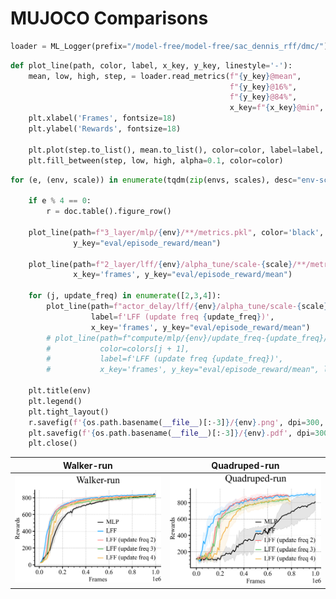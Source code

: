 # MUJOCO Comparisons
```python
loader = ML_Logger(prefix="/model-free/model-free/sac_dennis_rff/dmc/")
```
```python
def plot_line(path, color, label, x_key, y_key, linestyle='-'):
    mean, low, high, step, = loader.read_metrics(f"{y_key}@mean",
                                                 f"{y_key}@16%",
                                                 f"{y_key}@84%",
                                                 x_key=f"{x_key}@min", path=path, dropna=True)
    plt.xlabel('Frames', fontsize=18)
    plt.ylabel('Rewards', fontsize=18)

    plt.plot(step.to_list(), mean.to_list(), color=color, label=label, linestyle=linestyle)
    plt.fill_between(step, low, high, alpha=0.1, color=color)
```
```python
for (e, (env, scale)) in enumerate(tqdm(zip(envs, scales), desc="env-scales")):

    if e % 4 == 0:
        r = doc.table().figure_row()

    plot_line(path=f"3_layer/mlp/{env}/**/metrics.pkl", color='black', label='MLP', x_key='frames',
              y_key="eval/episode_reward/mean")

    plot_line(path=f"2_layer/lff/{env}/alpha_tune/scale-{scale}/**/metrics.pkl", color=colors[0], label=f'LFF',
              x_key='frames', y_key="eval/episode_reward/mean")

    for (j, update_freq) in enumerate([2,3,4]):
        plot_line(path=f"actor_delay/lff/{env}/alpha_tune/scale-{scale}/actor_update_freq-{update_freq}/**/metrics.pkl", color=colors[j+1],
                  label=f'LFF (update freq {update_freq})',
                  x_key='frames', y_key="eval/episode_reward/mean")
        # plot_line(path=f"compute/mlp/{env}/update_freq-{update_freq}/**/metrics.pkl",
        #           color=colors[j + 1],
        #           label=f'LFF (update freq {update_freq})',
        #           x_key='frames', y_key="eval/episode_reward/mean", linestyle='--')

    plt.title(env)
    plt.legend()
    plt.tight_layout()
    r.savefig(f'{os.path.basename(__file__)[:-3]}/{env}.png', dpi=300, zoom=0.3, title=env)
    plt.savefig(f'{os.path.basename(__file__)[:-3]}/{env}.pdf', dpi=300, zoom=0.3)
    plt.close()
```

| **Walker-run** | **Quadruped-run** |
|:--------------:|:-----------------:|
| <img style="align-self:center; zoom:0.3;" src="mlp_lff_actor_delay/Walker-run.png" image="None" styles="{'margin': '0.5em'}" width="None" height="None" dpi="300"/> | <img style="align-self:center; zoom:0.3;" src="mlp_lff_actor_delay/Quadruped-run.png" image="None" styles="{'margin': '0.5em'}" width="None" height="None" dpi="300"/> |
